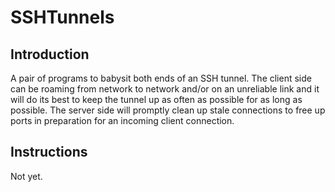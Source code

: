SSHTunnels
==========


Introduction
------------

A pair of programs to babysit both ends of an SSH tunnel. The client side can be roaming from network to network and/or on an unreliable link and it will do its best to keep the tunnel up as often as possible for as long as possible. The server side will promptly clean up stale connections to free up ports in preparation for an incoming client connection.



Instructions
------------

Not yet.



